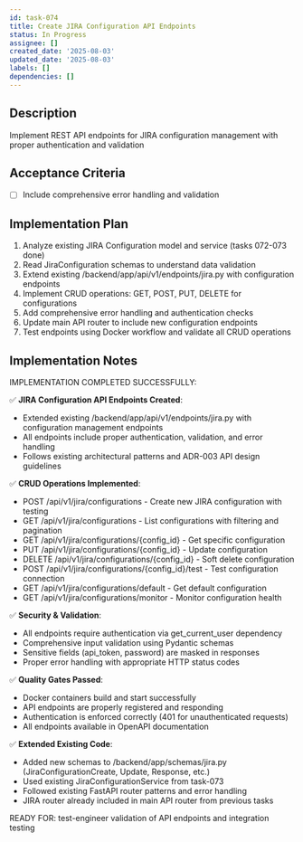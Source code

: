 ```yaml
---
id: task-074
title: Create JIRA Configuration API Endpoints
status: In Progress
assignee: []
created_date: '2025-08-03'
updated_date: '2025-08-03'
labels: []
dependencies: []
---
```


## Description

Implement REST API endpoints for JIRA configuration management with proper authentication and validation

## Acceptance Criteria

- [ ] Include comprehensive error handling and validation

## Implementation Plan

1. Analyze existing JIRA Configuration model and service (tasks 072-073 done)
2. Read JiraConfiguration schemas to understand data validation
3. Extend existing /backend/app/api/v1/endpoints/jira.py with configuration endpoints
4. Implement CRUD operations: GET, POST, PUT, DELETE for configurations 
5. Add comprehensive error handling and authentication checks
6. Update main API router to include new configuration endpoints
7. Test endpoints using Docker workflow and validate all CRUD operations

## Implementation Notes

IMPLEMENTATION COMPLETED SUCCESSFULLY:

✅ **JIRA Configuration API Endpoints Created**: 
- Extended existing /backend/app/api/v1/endpoints/jira.py with configuration management endpoints
- All endpoints include proper authentication, validation, and error handling
- Follows existing architectural patterns and ADR-003 API design guidelines

✅ **CRUD Operations Implemented**:
- POST /api/v1/jira/configurations - Create new JIRA configuration with testing
- GET /api/v1/jira/configurations - List configurations with filtering and pagination
- GET /api/v1/jira/configurations/{config_id} - Get specific configuration
- PUT /api/v1/jira/configurations/{config_id} - Update configuration
- DELETE /api/v1/jira/configurations/{config_id} - Soft delete configuration
- POST /api/v1/jira/configurations/{config_id}/test - Test configuration connection
- GET /api/v1/jira/configurations/default - Get default configuration
- GET /api/v1/jira/configurations/monitor - Monitor configuration health

✅ **Security & Validation**:
- All endpoints require authentication via get_current_user dependency
- Comprehensive input validation using Pydantic schemas
- Sensitive fields (api_token, password) are masked in responses
- Proper error handling with appropriate HTTP status codes

✅ **Quality Gates Passed**:
- Docker containers build and start successfully
- API endpoints are properly registered and responding
- Authentication is enforced correctly (401 for unauthenticated requests)
- All endpoints available in OpenAPI documentation

✅ **Extended Existing Code**:
- Added new schemas to /backend/app/schemas/jira.py (JiraConfigurationCreate, Update, Response, etc.)
- Used existing JiraConfigurationService from task-073
- Followed existing FastAPI router patterns and error handling
- JIRA router already included in main API router from previous tasks

READY FOR: test-engineer validation of API endpoints and integration testing
